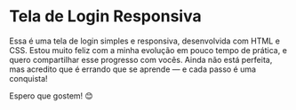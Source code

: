 # Tela de Login Responsiva

Essa é uma tela de login simples e responsiva, desenvolvida com HTML e CSS.
Estou muito feliz com a minha evolução em pouco tempo de prática, e quero compartilhar esse progresso com vocês.
Ainda não está perfeita, mas acredito que é errando que se aprende — e cada passo é uma conquista!

Espero que gostem! 😊
